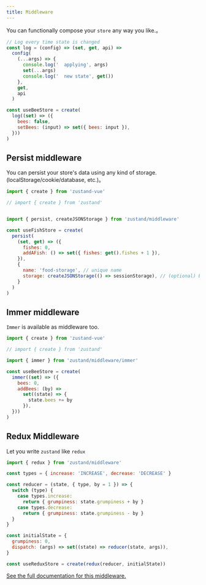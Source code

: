 ```yaml
---
title: Middleware
---
```


You can functionally compose your `store` any way you like.。
```js
// Log every time state is changed
const log = (config) => (set, get, api) =>
  config(
    (...args) => {
      console.log('  applying', args)
      set(...args)
      console.log('  new state', get())
    },
    get,
    api
  )

const useBeeStore = create(
  log((set) => ({
    bees: false,
    setBees: (input) => set({ bees: input }),
  }))
)
```

## Persist middleware
You can persist your store's data using any kind of storage. (localStorage/cookie/database, etc.)。
```js
import { create } from 'zustand-vue'

// import { create } from 'zustand'


import { persist, createJSONStorage } from 'zustand/middleware'

const useFishStore = create(
  persist(
    (set, get) => ({
      fishes: 0,
      addAFish: () => set({ fishes: get().fishes + 1 }),
    }),
    {
      name: 'food-storage', // unique name
      storage: createJSONStorage(() => sessionStorage), // (optional) by default, 'localStorage' is used
    }
  )
)
```


## Immer middleware

`Immer` is available as middleware too.
```js
import { create } from 'zustand-vue'

// import { create } from 'zustand'

import { immer } from 'zustand/middleware/immer'

const useBeeStore = create(
  immer((set) => ({
    bees: 0,
    addBees: (by) =>
      set((state) => {
        state.bees += by
      }),
  }))
)
```

## Redux Middleware
Let you write `zustand` like `redux`
```js
import { redux } from 'zustand/middleware'

const types = { increase: 'INCREASE', decrease: 'DECREASE' }

const reducer = (state, { type, by = 1 }) => {
  switch (type) {
    case types.increase:
      return { grumpiness: state.grumpiness + by }
    case types.decrease:
      return { grumpiness: state.grumpiness - by }
  }
}

const initialState = {
  grumpiness: 0,
  dispatch: (args) => set((state) => reducer(state, args)),
}

const useReduxStore = create(redux(reducer, initialState))
```

[See the full documentation for this middleware.](https://github.com/pmndrs/zustand/blob/main/docs/integrations/persisting-store-data.md)